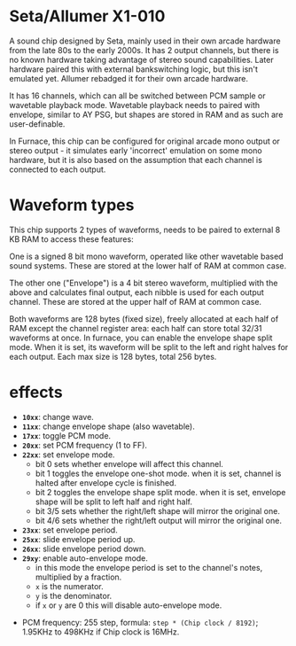 # Seta/Allumer X1-010

A sound chip designed by Seta, mainly used in their own arcade hardware from the late 80s to the early 2000s.
It has 2 output channels, but there is no known hardware taking advantage of stereo sound capabilities.
Later hardware paired this with external bankswitching logic, but this isn't emulated yet.
Allumer rebadged it for their own arcade hardware.

It has 16 channels, which can all be switched between PCM sample or wavetable playback mode.
Wavetable playback needs to paired with envelope, similar to AY PSG, but shapes are stored in RAM and as such are user-definable.

In Furnace, this chip can be configured for original arcade mono output or stereo output - it simulates early 'incorrect' emulation on some mono hardware, but it is also based on the assumption that each channel is connected to each output.

# Waveform types

This chip supports 2 types of waveforms, needs to be paired to external 8 KB RAM to access these features:

One is a signed 8 bit mono waveform, operated like other wavetable based sound systems.
These are stored at the lower half of RAM at common case.

The other one ("Envelope") is a 4 bit stereo waveform, multiplied with the above and calculates final output, each nibble is used for each output channel.
These are stored at the upper half of RAM at common case.

Both waveforms are 128 bytes (fixed size), freely allocated at each half of RAM except the channel register area: each half can store total 32/31 waveforms at once.
In furnace, you can enable the envelope shape split mode. When it is set, its waveform will be split to the left and right halves for each output. Each max size is 128 bytes, total 256 bytes.

# effects

- **`10xx`**: change wave.
- **`11xx`**: change envelope shape (also wavetable).
- **`17xx`**: toggle PCM mode.
- **`20xx`**: set PCM frequency (1 to FF).
- **`22xx`**: set envelope mode.
  - bit 0 sets whether envelope will affect this channel.
  - bit 1 toggles the envelope one-shot mode. when it is set, channel is halted after envelope cycle is finished.
  - bit 2 toggles the envelope shape split mode. when it is set, envelope shape will be split to left half and right half.
  - bit 3/5 sets whether the right/left shape will mirror the original one.
  - bit 4/6 sets whether the right/left output will mirror the original one.
- **`23xx`**: set envelope period.
- **`25xx`**: slide envelope period up.
- **`26xx`**: slide envelope period down.
- **`29xy`**: enable auto-envelope mode.
  - in this mode the envelope period is set to the channel's notes, multiplied by a fraction.
  - `x` is the numerator.
  - `y` is the denominator.
  - if `x` or `y` are 0 this will disable auto-envelope mode.

* PCM frequency: 255 step, formula: `step * (Chip clock / 8192)`; 1.95KHz to 498KHz if Chip clock is 16MHz.
